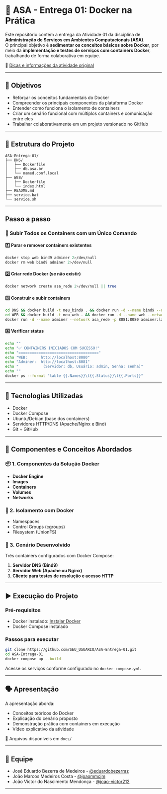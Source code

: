 # 🚢 ASA - Entrega 01: Docker na Prática

Este repositório contém a entrega da Atividade 01 da disciplina de **Administração de Serviços em Ambientes Computacionais (ASA)**.  
O principal objetivo é **sedimentar os conceitos básicos sobre Docker**, por meio da **implementação e testes de serviços com containers Docker**, trabalhando de forma colaborativa em equipe.

🔗 [Dicas e informações da atividade original](https://github.com/salesfilho/learning-asa/blob/4-Docker%2BDNS%2BHTTP/README.md)

---

## 🧠 Objetivos

- Reforçar os conceitos fundamentais do Docker
- Compreender os principais componentes da plataforma Docker
- Entender como funciona o isolamento de containers
- Criar um cenário funcional com múltiplos containers e comunicação entre eles
- Trabalhar colaborativamente em um projeto versionado no GitHub

---

## 📁 Estrutura do Projeto

```
ASA-Entrega-01/
├── DNS/
│   ├── Dockerfile
│   ├── db.asa.br
│   └── named.conf.local
├── WEB/
│   ├── Dockerfile
│   └── index.html
├── README.md
├── service.bat
└── service.sh
```

---

##    Passo a passo

### 🐳 Subir Todos os Containers com um Único Comando

#### 1️⃣ Parar e remover containers existentes

```bash
docker stop web bind9 adminer 2>/dev/null
docker rm web bind9 adminer 2>/dev/null
```

#### 2️⃣ Criar rede Docker (se não existir)
```bash
docker network create asa_rede 2>/dev/null || true
```

#### 3️⃣ Construir e subir containers
```bash
cd DNS && docker build -t meu_bind9 . && docker run -d --name bind9 --network asa_rede -p 53:53/udp meu_bind9 && cd ..
cd WEB && docker build -t meu_web . && docker run -d --name web --network asa_rede -p 8080:80 meu_web && cd ..
docker run -d --name adminer --network asa_rede -p 8081:8080 adminer:latest
```

#### 4️⃣ Verificar status
```bash
echo ""
echo "✅ CONTAINERS INICIADOS COM SUCESSO!"
echo "===================================="
echo "WEB:      http://localhost:8080"
echo "Adminer:  http://localhost:8081"
echo "           (Servidor: db, Usuário: admin, Senha: senha)"
echo ""
docker ps --format "table {{.Names}}\t{{.Status}}\t{{.Ports}}"
```

---

## 🔧 Tecnologias Utilizadas

- Docker
- Docker Compose
- Ubuntu/Debian (base dos containers)
- Servidores HTTP/DNS (Apache/Nginx e Bind)
- Git + GitHub

---

## 🧱 Componentes e Conceitos Abordados

### 📦 1. Componentes da Solução Docker
- **Docker Engine**
- **Images**
- **Containers**
- **Volumes**
- **Networks**

### 🔐 2. Isolamento com Docker
- Namespaces
- Control Groups (cgroups)
- Filesystem (UnionFS)

### 🔗 3. Cenário Desenvolvido
Três containers configurados com Docker Compose:
1. **Servidor DNS (Bind9)**
2. **Servidor Web (Apache ou Nginx)**
3. **Cliente para testes de resolução e acesso HTTP**

---

## ▶️ Execução do Projeto

### Pré-requisitos

- Docker instalado: [Instalar Docker](https://docs.docker.com/get-docker/)
- Docker Compose instalado

### Passos para executar

```bash
git clone https://github.com/SEU_USUARIO/ASA-Entrega-01.git
cd ASA-Entrega-01
docker compose up --build
```

Acesse os serviços conforme configurado no `docker-compose.yml`.

---

## 🗣️ Apresentação

A apresentação aborda:
- Conceitos teóricos do Docker
- Explicação do cenário proposto
- Demonstração prática com containers em execução
- Vídeo explicativo da atividade

📎 Arquivos disponíveis em `docs/`

---

## 👥 Equipe

- José Eduardo Bezerra de Medeiros - [@eduardobezerraz](https://github.com/eduardobezerraz)
- João Marcos Medeiros Costa - [@joaommcjm](https://github.com/joaommcjm)
- João Victor do Nascimento Mendonça - [@joao-victor212](https://github.com/joao-victor212)

---
